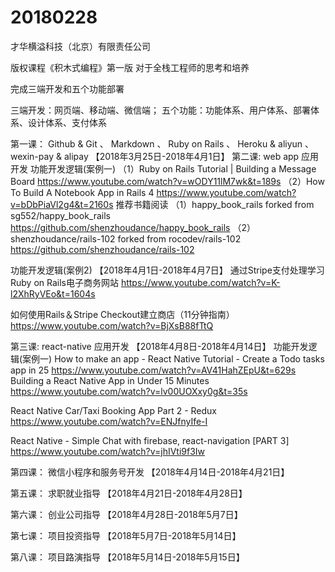 # 20180228

才华横溢科技（北京）有限责任公司

版权课程《积木式编程》第一版
对于全栈工程师的思考和培养

完成三端开发和五个功能部署

三端开发：网页端、移动端、微信端；
五个功能：功能体系、用户体系、部署体系、设计体系、支付体系

第一课： Github & Git 、 Markdown 、 Ruby on Rails 、 Heroku & aliyun 、wexin-pay & alipay
【2018年3月25日-2018年4月1日】
第二课:  web app 应用开发
功能开发逻辑(案例一)
（1）Ruby on Rails Tutorial | Building a Message Board
https://www.youtube.com/watch?v=wODY11lM7wk&t=189s
（2）How To Build A Notebook App in Rails 4
https://www.youtube.com/watch?v=bDbPiaVl2g4&t=2160s
推荐书籍阅读
（1）happy_book_rails forked from sg552/happy_book_rails
https://github.com/shenzhoudance/happy_book_rails
（2）shenzhoudance/rails-102 forked from rocodev/rails-102
https://github.com/shenzhoudance/rails-102


功能开发逻辑(案例2)
【2018年4月1日-2018年4月7日】
通过Stripe支付处理学习Ruby on Rails电子商务网站
https://www.youtube.com/watch?v=K-l2XhRyVEo&t=1604s

如何使用Rails＆Stripe Checkout建立商店（11分钟指南）
https://www.youtube.com/watch?v=BjXsB88fTtQ



第三课:  react-native 应用开发
【2018年4月8日-2018年4月14日】
功能开发逻辑(案例一)
How to make an app - React Native Tutorial - Create a Todo tasks app in 25
https://www.youtube.com/watch?v=AV41HahZEpU&t=629s
Building a React Native App in Under 15 Minutes
https://www.youtube.com/watch?v=lv00UOXxy0g&t=35s

React Native Car/Taxi Booking App Part 2 - Redux
https://www.youtube.com/watch?v=ENJfnyIfe-I

React Native - Simple Chat with firebase, react-navigation [PART 3]
https://www.youtube.com/watch?v=jhIVti9f3Iw

第四课： 微信小程序和服务号开发
【2018年4月14日-2018年4月21日】

第五课： 求职就业指导
【2018年4月21日-2018年4月28日】

第六课： 创业公司指导
【2018年4月28日-2018年5月7日】

第七课： 项目投资指导
【2018年5月7日-2018年5月14日】

第八课： 项目路演指导
【2018年5月14日-2018年5月15日】
